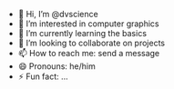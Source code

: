 - 👋 Hi, I’m @dvscience
- 👀 I’m interested in computer graphics
- 🌱 I’m currently learning the basics
- 💞️ I’m looking to collaborate on projects
- 📫 How to reach me: send a message
- 😄 Pronouns: he/him
- ⚡ Fun fact: ...

<!---
dvscience/dvscience is a ✨ special ✨ repository because its `README.md` (this file) appears on your GitHub profile.
You can click the Preview link to take a look at your changes.
--->
